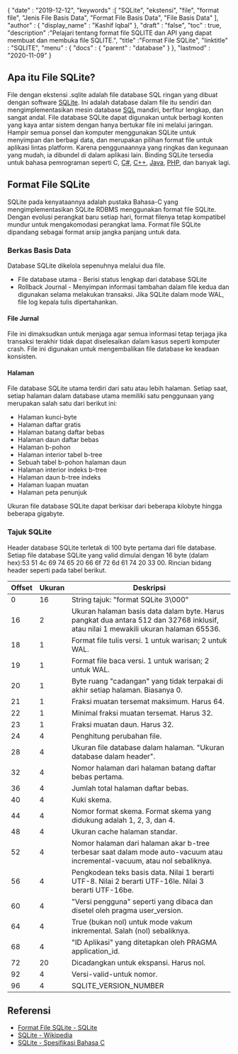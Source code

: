{
  "date" : "2019-12-12",
  "keywords" :[ "SQLite", "ekstensi", "file", "format file", "Jenis File Basis Data", "Format File Basis Data", "File Basis Data" ],
  "author" : {
    "display_name" : "Kashif Iqbal"
},
  "draft" : "false",
  "toc" : true,
  "description" :"Pelajari tentang format file SQLITE dan API yang dapat membuat dan membuka file SQLITE.",
  "title" :"Format File SQLite",
  "linktitle" : "SQLITE",
  "menu" : {
    "docs" : {
      "parent" : "database"
}
},
  "lastmod" : "2020-11-09"
}

## Apa itu File SQLite?

File dengan ekstensi .sqlite adalah file database SQL ringan yang dibuat dengan software [SQLite](https://www.sqlite.org/index.html). Ini adalah database dalam file itu sendiri dan mengimplementasikan mesin database [SQL](/id/database/sql/) mandiri, berfitur lengkap, dan sangat andal. File database SQLite dapat digunakan untuk berbagi konten yang kaya antar sistem dengan hanya bertukar file ini melalui jaringan. Hampir semua ponsel dan komputer menggunakan SQLite untuk menyimpan dan berbagi data, dan merupakan pilihan format file untuk aplikasi lintas platform. Karena penggunaannya yang ringkas dan kegunaan yang mudah, ia dibundel di dalam aplikasi lain. Binding SQLite tersedia untuk bahasa pemrograman seperti C, [C#](/id/programming/cs/), [C++](/id/programming/cpp/), [Java](/id/programming/java/), [PHP](/id/programming/php/), dan banyak lagi.

## Format File SQLite

SQLite pada kenyataannya adalah pustaka Bahasa-C yang mengimplementasikan SQLite RDBMS menggunakan format file SQLite. Dengan evolusi perangkat baru setiap hari, format filenya tetap kompatibel mundur untuk mengakomodasi perangkat lama. Format file SQLite dipandang sebagai format arsip jangka panjang untuk data.

### Berkas Basis Data

Database SQLite dikelola sepenuhnya melalui dua file.
* File database utama - Berisi status lengkap dari database SQLite
* Rollback Journal - Menyimpan informasi tambahan dalam file kedua dan digunakan selama melakukan transaksi. Jika SQLite dalam mode WAL, file log kepala tulis dipertahankan.

#### File Jurnal

File ini dimaksudkan untuk menjaga agar semua informasi tetap terjaga jika transaksi terakhir tidak dapat diselesaikan dalam kasus seperti komputer crash. File ini digunakan untuk mengembalikan file database ke keadaan konsisten.

#### Halaman

File database SQLite utama terdiri dari satu atau lebih halaman. Setiap saat, setiap halaman dalam database utama memiliki satu penggunaan yang merupakan salah satu dari berikut ini:

* Halaman kunci-byte
* Halaman daftar gratis
* Halaman batang daftar bebas
* Halaman daun daftar bebas
* Halaman b-pohon
* Halaman interior tabel b-tree
* Sebuah tabel b-pohon halaman daun
* Halaman interior indeks b-tree
* Halaman daun b-tree indeks
* Halaman luapan muatan
* Halaman peta penunjuk

Ukuran file database SQLite dapat berkisar dari beberapa kilobyte hingga beberapa gigabyte.

### Tajuk SQLite

Header database SQLite terletak di 100 byte pertama dari file database. Setiap file database SQLite yang valid dimulai dengan 16 byte (dalam hex):53 51 4c 69 74 65 20 66 6f 72 6d 61 74 20 33 00. Rincian bidang header seperti pada tabel berikut.

|Offset|Ukuran|Deskripsi|
---|---|---|
|0|16|String tajuk: "format SQLite 3\000"|
|16|2|Ukuran halaman basis data dalam byte. Harus pangkat dua antara 512 dan 32768 inklusif, atau nilai 1 mewakili ukuran halaman 65536.|
|18|1|Format file tulis versi. 1 untuk warisan; 2 untuk WAL.|
|19|1|Format file baca versi. 1 untuk warisan; 2 untuk WAL.|
|20|1|Byte ruang "cadangan" yang tidak terpakai di akhir setiap halaman. Biasanya 0.|
|21|1|Fraksi muatan tersemat maksimum. Harus 64.|
|22|1|Minimal fraksi muatan tersemat. Harus 32.|
|23|1|Fraksi muatan daun. Harus 32.|
|24|4|Penghitung perubahan file.|
|28|4|Ukuran file database dalam halaman. "Ukuran database dalam header".|
|32|4|Nomor halaman dari halaman batang daftar bebas pertama.|
|36|4|Jumlah total halaman daftar bebas.|
|40|4|Kuki skema.|
|44|4|Nomor format skema. Format skema yang didukung adalah 1, 2, 3, dan 4.|
|48|4|Ukuran cache halaman standar.|
|52|4|Nomor halaman dari halaman akar b-tree terbesar saat dalam mode auto-vacuum atau incremental-vacuum, atau nol sebaliknya.|
|56|4|Pengkodean teks basis data. Nilai 1 berarti UTF-8. Nilai 2 berarti UTF-16le. Nilai 3 berarti UTF-16be.|
|60|4|"Versi pengguna" seperti yang dibaca dan disetel oleh pragma user_version.|
|64|4|True (bukan nol) untuk mode vakum inkremental. Salah (nol) sebaliknya.|
|68|4|"ID Aplikasi" yang ditetapkan oleh PRAGMA application_id.|
|72|20|Dicadangkan untuk ekspansi. Harus nol.|
|92|4|Versi-valid-untuk nomor.|
|96|4|SQLITE_VERSION_NUMBER|

## Referensi ##

* [Format File SQLite - SQLite](https://www.sqlite.org/fileformat2.html)
* [SQLite - Wikipedia](https://en.wikipedia.org/wiki/SQLite)
* [SQLite - Spesifikasi Bahasa C](https://www.sqlite.org/c3ref/intro.html)

